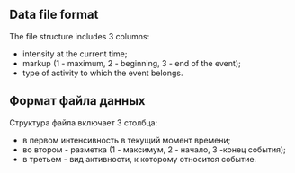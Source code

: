 ## Data file format

The file structure includes 3 columns:
   - intensity at the current time;
   - markup (1 - maximum, 2 - beginning, 3 - end of the event);
   - type of activity to which the event belongs.
 
## Формат файла данных

Cтруктура файла включает 3 столбца:
   - в первом интенсивность в текущий момент времени;
   - во втором - разметка (1 - максимум, 2 - начало, 3 -конец события);
   - в третьем - вид активности, к которому относится событие.
